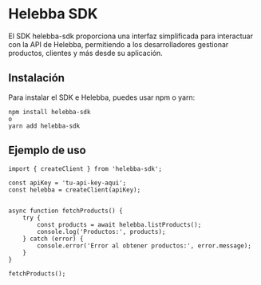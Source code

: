 # Helebba SDK

El SDK helebba-sdk proporciona una interfaz simplificada para interactuar con la API de Helebba, permitiendo a los desarrolladores gestionar productos, clientes y más desde su aplicación.

## Instalación

Para instalar el SDK e Helebba, puedes usar npm o yarn:

```
npm install helebba-sdk
o
yarn add helebba-sdk
```

## Ejemplo de uso

```
import { createClient } from 'helebba-sdk';

const apiKey = 'tu-api-key-aqui';
const helebba = createClient(apiKey);


async function fetchProducts() {
    try {
        const products = await helebba.listProducts();
        console.log('Productos:', products);
    } catch (error) {
        console.error('Error al obtener productos:', error.message);
    }
}

fetchProducts();

```

